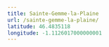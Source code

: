 ```yaml
---
title: Sainte-Gemme-la-Plaine
url: /sainte-gemme-la-plaine/
latitude: 46.4835118
longitude: -1.1126017000000001
---
```

